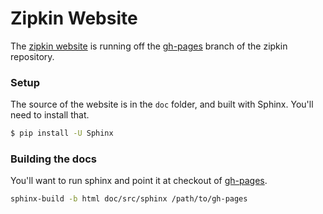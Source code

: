 Zipkin Website
===================
The [zipkin website](http://openzipkin.github.io/zipkin/) is running off the [gh-pages](https://github.com/openzipkin/zipkin/tree/gh-pages) branch of the zipkin repository.

### Setup
The source of the website is in the `doc` folder, and built with Sphinx. You'll need to install that.

```bash
$ pip install -U Sphinx
```

### Building the docs
You'll want to run sphinx and point it at checkout of [gh-pages](https://github.com/openzipkin/zipkin/tree/gh-pages).

```bash
sphinx-build -b html doc/src/sphinx /path/to/gh-pages
```

